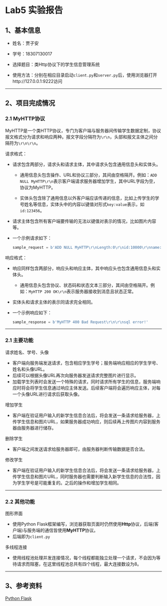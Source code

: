 # Lab5 实验报告

## 1、基本信息

- 姓名：贾子安

- 学号：18307130017

- 选择题目：类Http协议下的学生信息管理系统

- 使用方法：分别在相应目录启动`client.py`和`server.py`后，使用浏览器打开http://127.0.0.1:9222访问
---------------------------

## 2、项目完成情况

### 2.1 MyHTTP协议


MyHTTP是一个类HTTP协议，专门为客户端与服务器间传输学生数据定制，协议报文格式分为请求和响应两种。报文字段分隔符为`\r\n`，头部和报文主体之间分隔符为`\r\n\r\n`。

请求格式：
- 请求包含两部分，请求头和请求主体，其中请求头包含通用信息头和实体头。
  
  - 通用信息头包含操作、URL和协议三部分，其间由空格隔开。例如：`ADD NULL MyHTTP\r\n`表示客户端请求服务器增加学生，其中URL字段为空，协议为MyHTTP。
  
  - 实体头包含除了通用信息以外客户端应该传递的信息，比如上传学生的学号姓名等信息，实体头中的内容以键值对形式`key:value`表示，如`id:123456`。

- 请求主体包含所有客户端要传输的无法以键值对表示的情况，比如图片内容等。

- 一个示例请求如下：
  ```py
  sample_request = b'ADD NULL MyHTTP\r\nLength:0\r\nid:10000\r\nname:adef\r\nphoto_path:a.jpg\r\n\r\n'
  ```

响应格式：
- 响应同样包含两部分，响应头和响应主体，其中响应头也包含通用信息头和实体头。
  
  - 通用信息头包含协议、状态码和状态文本三部分，其间由空格隔开。例如：`MyHTTP 200 OK\r\n`表示服务器接收到消息且状态正常。
  
- 实体头和请求主体的表示同请求完全相同。

- 一个示例响应如下：
  ```py
  sample_response = b'MyHTTP 400 Bad Request\r\n\r\nsql error!'
  ```
    
---------------------------

### 2.1 主要功能

请求姓名、学号、头像
- 客户端向服务端发送请求，包含相应学生学号；服务端响应相应的学生学号、姓名和头像URL。
- 后续可以根据头像URL再次向服务器发送请求完整图片进行显示。
- 加载学生列表时会发送一个特殊的请求，同时请求所有学生的信息，服务端响应时将会将学生信息通过响应主体发送。后续客户端将会遍历响应主体，对每一个头像URL进行请求后获取头像。

增加学生
- 客户端在验证用户输入的新学生信息合法后，将会发送一条请求给服务器，上传学生信息和图片URL，如果服务器成功响应，则后续再上传图片内容到服务器由服务器进行储存。

删除学生
- 客户端之间发送请求给服务器即可，由服务器判断传输数据是否合法。

修改学生
- 客户端在验证用户输入的新学生信息合法后，将会发送一条请求给服务器，上传学生信息和图片URL，同时服务器也需要判断输入新学生信息的合法性，因为学生学号是可能重复的。之后的操作和增加学生相同。
  
-----------------------------

### 2.2 其他功能

图形界面
- 使用Python Flask框架编写，浏览器获取页面时仍然使用**Http**协议，后端(客户端)与服务端的通信皆使用**MyHTTP**协议。
- 后端即为`client.py`
  
多线程连接
- 使用线程池处理并发连接情况，每个线程都能独立处理一个请求，不会因为等待请求而阻塞，在这里线程池总共有四个线程，最大连接数设为8。

---------------------------

## 3、参考资料

<a href="https://dormousehole.readthedocs.io/en/latest/">Python Flask




        

      

